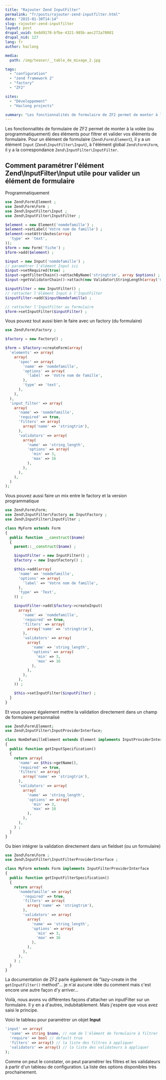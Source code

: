 ```yaml
---
title: "Rajouter Zend InputFilter"
permalink: "fr/posts/rajouter-zend-inputfilter.html"
date: "2015-01-30T14:14"
slug: rajouter-zend-inputfilter
layout: post
drupal_uuid: 6e8d9178-bfbe-4321-985b-aec272a70081
drupal_nid: 127
lang: fr
author: haclong

media:
  path: /img/teaser/__table_de_mixage_2.jpg

tags:
  - "configuration"
  - "zend framework 2"
  - "factory"
  - "ZF2"

sites:
  - "Développement"
  - "Haclong projects"

summary: "Les fonctionnalités de formulaire de ZF2 permet de monter à la volée (ou programmatiquement) des éléments pour filtrer et valider vos éléments de formulaire. Pour un élément de formulaire (Zend\\Form\\Element), il y a un élément Input (Zend\\InputFilter\\Input), à l'élément global Zend\\Form\\Form, il y a la correspondance Zend\\InputFilter\\InputFilter."
---
```


Les fonctionnalités de formulaire de ZF2 permet de monter à la volée (ou programmatiquement) des éléments pour filtrer et valider vos éléments de formulaire. Pour un élément de formulaire (`Zend\Form\Element`), il y a un élément `Input` (`Zend\InputFilter\Input`), à l'élément global `Zend\Form\Form`, il y a la correspondance `Zend\InputFilter\InputFilter`.

## Comment paramétrer l'élément Zend\InputFilter\Input utile pour valider un élément de formulaire

Programmatiquement

```php
use Zend\Form\Element ;
use Zend\Form\Form ;
use Zend\InputFilter\Input ;
use Zend\InputFilter\InputFilter ;

$element = new Element('nomdefamille') ;
$element->setLabel('Votre nom de famille') ;
$element->setAttributes(array(
  'type' => 'text',
));
$form = new Form('fiche') ;
$form->add($element) ;

$input = new Input('nomdefamille') ;
// paramétrer l'élément Input ici
$input->setRequired(true) ;
$input->getFilterChain()->attachByName('stringtrim', array $options) ; // soit par le petit nom
$input->getValidatorChain()->attach(new Validator\StringLength(array('min' => 3, 'max' => 16))) ; // soit par le nom de la classe

$inputFilter = new InputFilter() ;
// rattacher l'élément Input à l'InputFilter
$inputFilter->add($inputNomdefamille) ;

// rattacher l'InputFilter au formulaire
$form->setInputFilter($inputFilter) ;
```

Vous pouvez tout aussi bien le faire avec un factory (du formulaire)

```php
use Zend\Form\Factory ;

$factory = new Factory() ;

$form = $factory->createForm(array(
  'elements' => array(
    array(
      'spec' => array(
        'name' => 'nomdefamille',
        'options' => array(
          'label' => 'Votre nom de famille',
        ),
        'type' => 'text',
      ),
    ),
  ),
  'input_filter' => array(
    array(
      'name' => 'nomdefamille',
      'required' => true,
      'filters' => array(
        array('name' => 'stringtrim'),
      ),
      'validators' => array(
        array(
          'name' => 'string_length',
          'options' => array(
            'min' => 3,
            'max' => 16
          ),
        ),
      ),
    ),
  )
);
```

Vous pouvez aussi faire un mix entre le factory et la version programmatique

```php
use Zend\Form\Form;
use Zend\InputFilter\Factory as InputFactory ;
use Zend\InputFilter\InputFilter ;

class MyForm extends Form
{
  public function __construct($name)
  {
    parent::__construct($name) ;

    $inputFilter = new InputFilter() ;
    $factory = new InputFactory() ;

    $this->add(array(
      'name' => 'nomdefamille',
      'options' => array(
        'label' => 'Votre nom de famille',
      ),
      'type' => 'Text',
    )) ;

    $inputFilter->add($factory->createInput(
      array(
        'name' => 'nomdefamille',
        'required' => true,
        'filters' => array(
          array('name' => 'stringtrim'),
        ),
        'validators' => array(
          array(
            'name' => 'string_length',
            'options' => array(
              'min' => 3,
              'max' => 16
            ),
          ),
        ),
      ),
    )) ;

    $this->setInputFilter($inputFilter) ;
  }
}
```

Et vous pouvez également mettre la validation directement dans un champ de formulaire personnalisé

```php
use Zend\Form\Element;
use Zend\InputFilter\InputProviderInterface;

class NomDeFamilleElement extends Element implements InputProviderInterface
{
  public function getInputSpecification()
  {
    return array(
      'name' => $this->getName(),
      'required' => true,
      'filters' => array(
        array('name' => 'stringtrim'),
      ),
      'validators' => array(
        array(
          'name' => 'string_length',
          'options' => array(
            'min' => 3,
            'max' => 16
          ),
        ),
      ),
    ) ;
  }
}
```

Ou bien intégrer la validation directement dans un fieldset (ou un formulaire)

```php
use Zend\Form\Form ;
use Zend\InputFilter\InputFilterProviderInterface ;

class MyForm extends Form implements InputFilterProviderInterface
{
  public function getInputFilterSpecification()
  {
    return array(
      'nomdefamille' => array(
        'required' => true,
        'filters' => array(
          array('name' => 'stringtrim'),
        ),
        'validators' => array(
          array(
            'name' => 'string_length',
            'options' => array(
              'min' => 3,
              'max' => 16
            ),
          ),
        ),
      ),
    ) ;
  }
}
```

La documentation de ZF2 parle également de "lazy-create in the `getInputFilter()` method"... je n'ai aucune idée du comment mais c'est encore une autre façon d'y arriver...

Voilà, nous avons vu différentes façons d'attacher un inputFilter sur un formulaire. Il y en a d'autres, indubitablement. Mais j'espère que vous avez saisi le principe.

Voici le tableau pour paramétrer un objet **Input**

```php
'input' => array(
  'name' => string $name, // nom de l'élément de formulaire à filtrer
  'require' => bool // default true
  'filters' => array() // la liste des filtres à appliquer
  'validators' => array() // la liste des validateurs à appliquer
);
```

Comme on peut le constater, on peut paramétrer les filtres et les validateurs à partir d'un tableau de configuration. La liste des options disponibles très prochainement.
